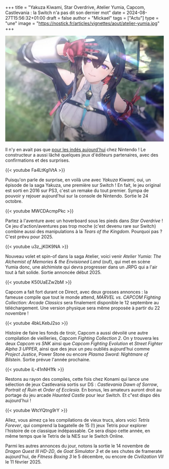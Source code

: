 +++
title = "Yakuza Kiwami, Star Overdrive, Atelier Yumia, Capcom, Castlevania : la Switch n'a pas dit son dernier mot"
date = 2024-08-27T15:56:32+01:00
draft = false
author = "Mickael"
tags = ["Actu"]
type = "une"
image = "https://nostick.fr/articles/vignettes/aout/atelier-yumia.jpg"
+++

![Atelier Yumia](atelier-yumia.jpg "Le Stellar Blade de Nintendo.")

Il n'y en avait pas que [pour les indés aujourd'hui](https://nostick.fr/articles/2024/aout/2708-ce-quil-faut-retenir-indie-world-showcase/) chez Nintendo ! Le constructeur a aussi lâché quelques jeux d'éditeurs partenaires, avec des confirmations et des surprises.

{{< youtube Fa4LtKgIVtA >}} 

Puisqu'on parle de surprise, en voilà une avec *Yakuza Kiwami*, oui, un épisode de la saga Yakuza, une première sur Switch ! En fait, le jeu original est sorti en 2016 sur PS3, c'est un remake du tout premier. Sympa de pouvoir y rejouer aujourd'hui sur la console de Nintendo. Sortie le 24 octobre.

{{< youtube MWCDAcmpPkc >}} 

Partez à l'aventure avec un hoverboard sous les pieds dans *Star Overdrive* ! Ce jeu d'action/aventures pas trop moche (c'est devenu rare sur Switch) combine aussi des manipulations à la *Tears of the Kingdom*. Pourquoi pas ? C'est prévu pour 2025.

{{< youtube u3z_jK0K9NA >}} 

Nouveau volet et spin-of dans la saga Atelier, voici venir *Atelier Yumia: The Alchemist of Memories & the Envisioned Land* (ouf), qui met en scène Yumia donc, une alchimiste qui devra progresser dans un JRPG qui a l'air tout à fait solide. Sortie annoncée début 2025.

{{< youtube K50UaEZw2bM >}} 

Capcom a fait fort durant ce Direct, avec deux grosses annonces : la fameuse compile que tout le monde attend, *MARVEL vs. CAPCOM Fighting Collection: Arcade Classics* sera finalement disponible le 12 septembre au téléchargement. Une version physique sera même proposée à partir du 22 novembre !

{{< youtube 4bkLKebJ2so >}} 

Histoire de faire les fonds de tiroir, Capcom a aussi dévoilé une autre compilation de vieilleries, *Capcom Fighting Collection 2*. On y trouvera les deux *Capcom vs SNK* ainsi que *Capcom Fighting Evolution* et *Street Fighter Alpha 3 UPPER*, ainsi que des jeux un peu oubliés aujourd'hui comme *Project Justice*, Power Stone ou encore *Plasma Sword: Nightmare of Bilstein*. Sortie prévue l'année prochaine.

{{< youtube iL-41nNH1fk >}} 

Restons au rayon des compiles, cette fois chez Konami qui lance une sélection de jeux Castlevania sortis sur DS : *Castlevania Dawn of Sorrow*, *Portrait of Ruin* et *Order of Ecclesia*. En bonus, les amateurs auront droit au portage du jeu arcade *Haunted Castle* pour leur Switch. Et c"est dispo dès aujourd'hui !

{{< youtube WtcYQtng9rY >}} 

Allez, vous aimez ça les compilations de vieux trucs, alors voici *Tetris Forever*, qui comprend la bagatelle de 15 (!) jeux Tetris pour explorer l'histoire de ce classique indépassable. Ce sera dispo cette année, en même temps que le Tetris de la NES sur le Switch Online.

Parmi les autres annonces du jour, notons la sortie le 14 novembre de *Dragon Quest III HD-2D*, de *Goat Simulator 3* et de ses chutes de framerate aujourd'hui, de *Fitness Boxing 3* le 5 décembre, ou encore de *Civilization VII* le 11 février 2025.
